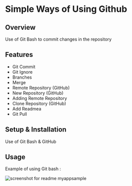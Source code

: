 # Simple Ways of Using Github

## Overview
Use of Git Bash to commit changes in the repository

## Features
- Git Commit
- Git Ignore
- Branches
- Merge
- Remote Repository (GitHub)
- New Repository (GitHub)
- Adding Remote Repository
- Clone Repository (GitHub)
- Add Readmea
- Git Pull

## Setup & Installation 
Use of Git Bash & GitHub

## Usage
Example of using Git bash :

![screenshot for readme myappsample](https://user-images.githubusercontent.com/56164259/67875883-974c2b00-fb69-11e9-8055-d3055362fedb.png)


